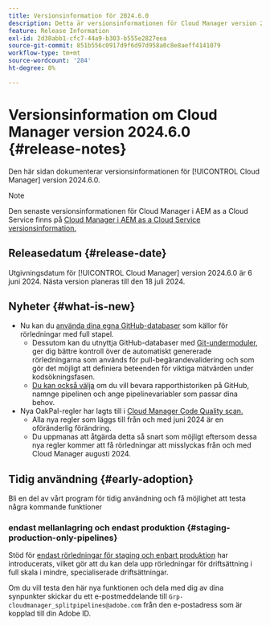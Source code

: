 ```yaml
---
title: Versionsinformation för 2024.6.0
description: Detta är versionsinformationen för Cloud Manager version 2024.6.0.
feature: Release Information
exl-id: 2d38abb1-cfc7-44a9-b303-b555e2827eea
source-git-commit: 851b556c0917d9f6d97d958a0c8e8aeff4141079
workflow-type: tm+mt
source-wordcount: '284'
ht-degree: 0%

---
```



# Versionsinformation om Cloud Manager version 2024.6.0 {#release-notes}

Den här sidan dokumenterar versionsinformationen för [!UICONTROL Cloud Manager] version 2024.6.0.

>[!NOTE]
>
>Den senaste versionsinformationen för Cloud Manager i AEM as a Cloud Service finns på [Cloud Manager i AEM as a Cloud Service versionsinformation.](https://experienceleague.adobe.com/docs/experience-manager-cloud-service/content/implementing/using-cloud-manager/release-notes-cloud-manager/release-notes-cm-current.html)

## Releasedatum {#release-date}

Utgivningsdatum för [!UICONTROL Cloud Manager] version 2024.6.0 är 6 juni 2024. Nästa version planeras till den 18 juli 2024.

## Nyheter {#what-is-new}

* Nu kan du [använda dina egna GitHub-databaser](/help/managing-code/private-repositories.md) som källor för rörledningar med full stapel.
   * Dessutom kan du utnyttja GitHub-databaser med [Git-undermoduler,](/help/managing-code/git-submodules.md) ger dig bättre kontroll över de automatiskt genererade rörledningarna som används för pull-begärandevalidering och som gör det möjligt att definiera beteenden för viktiga mätvärden under kodsökningsfasen.
   * [Du kan också välja](/help/managing-code/github-check-config.md) om du vill bevara rapporthistoriken på GitHub, namnge pipelinen och ange pipelinevariabler som passar dina behov.
* Nya OakPal-regler har lagts till i [Cloud Manager Code Quality scan.](/help/using/custom-code-quality-rules.md#oakpal-ui-content-package)
   * Alla nya regler som läggs till från och med juni 2024 är en oföränderlig förändring.
   * Du uppmanas att åtgärda detta så snart som möjligt eftersom dessa nya regler kommer att få rörledningar att misslyckas från och med Cloud Manager augusti 2024.

## Tidig användning {#early-adoption}

Bli en del av vårt program för tidig användning och få möjlighet att testa några kommande funktioner

### endast mellanlagring och endast produktion {#staging-production-only-pipelines}

Stöd för [endast rörledningar för staging och enbart produktion](/help/using/stage-prod-only.md) har introducerats, vilket gör att du kan dela upp rörledningar för driftsättning i full skala i mindre, specialiserade driftsättningar.

Om du vill testa den här nya funktionen och dela med dig av dina synpunkter skickar du ett e-postmeddelande till  `Grp-cloudmanager_splitpipelines@adobe.com` från den e-postadress som är kopplad till din Adobe ID.
